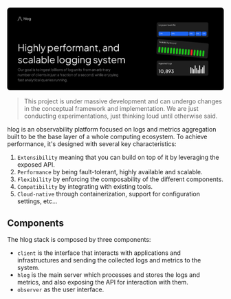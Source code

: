 ![Web look](https://github.com/hyperbolicresearch/hlog/blob/dev/assets/github_img.png)

> This project is under massive development and can undergo changes in the conceptual framework and implementation. We are just conducting experimentations, just thinking loud until otherwise said.

hlog is an observability platform focused on logs and metrics aggregation built to be the base layer of a whole computing ecosystem. To achieve performance, it's designed with several key characteristics:

1. `Extensibility` meaning that you can build on top of it by leveraging the exposed API.
2. `Performance` by being fault-tolerant, highly available and scalable.
3. `Flexibility` by enforcing the composability of the different components.
4. `Compatibility` by integrating with existing tools.
5. `Cloud-native` through containerization, support for configuration settings, etc...

## Components

The hlog stack is composed by three components:

- `client` is the interface that interacts with applications and infrastructures and sending the collected logs and metrics to the system.
- `hlog` is the main server which processes and stores the logs and metrics, and also exposing the API for interaction with them.
- `observer` as the user interface.
